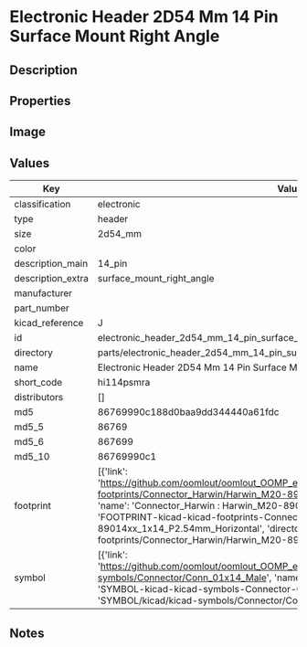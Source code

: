 # Electronic Header 2D54 Mm 14 Pin Surface Mount Right Angle

## Description

## Properties


## Image


## Values

| Key | Value |
| --- | --- |
| classification | electronic |
| type | header |
| size | 2d54_mm |
| color |  |
| description_main | 14_pin |
| description_extra | surface_mount_right_angle |
| manufacturer |  |
| part_number |  |
| kicad_reference | J |
| id | electronic_header_2d54_mm_14_pin_surface_mount_right_angle |
| directory | parts/electronic_header_2d54_mm_14_pin_surface_mount_right_angle |
| name | Electronic Header 2D54 Mm 14 Pin Surface Mount Right Angle |
| short_code | hi114psmra |
| distributors | [] |
| md5 | 86769990c188d0baa9dd344440a61fdc |
| md5_5 | 86769 |
| md5_6 | 867699 |
| md5_10 | 86769990c1 |
| footprint | [{'link': 'https://github.com/oomlout/oomlout_OOMP_eda_V2/tree/main/FOOTPRINT/kicad/kicad-footprints/Connector_Harwin/Harwin_M20-89014xx_1x14_P2.54mm_Horizontal', 'name': 'Connector_Harwin : Harwin_M20-89014xx_1x14_P2.54mm_Horizontal', 'id': 'FOOTPRINT-kicad-kicad-footprints-Connector_Harwin-Harwin_M20-89014xx_1x14_P2.54mm_Horizontal', 'directory': 'FOOTPRINT/kicad/kicad-footprints/Connector_Harwin/Harwin_M20-89014xx_1x14_P2.54mm_Horizontal/'}] |
| symbol | [{'link': 'https://github.com/oomlout/oomlout_OOMP_eda_V2/tree/main/SYMBOL/kicad/kicad-symbols/Connector/Conn_01x14_Male', 'name': 'Connector : Conn_01x14_Male', 'id': 'SYMBOL-kicad-kicad-symbols-Connector-Conn_01x14_Male', 'directory': 'SYMBOL/kicad/kicad-symbols/Connector/Conn_01x14_Male/'}] |

## Notes

